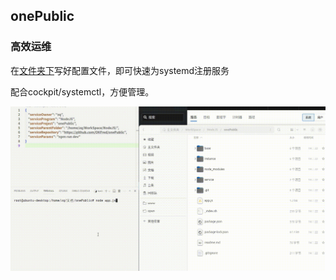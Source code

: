 ## onePublic

### 高效运维

在[文件夹下](/src/conf/)写好配置文件，即可快速为systemd注册服务

配合cockpit/systemctl，方便管理。

![img](./demo.gif)